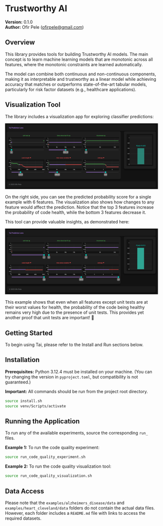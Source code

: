 # Trustworthy AI

**Version:** 0.1.0  
**Author:** Ofir Pele (ofirpele@gmail.com)

## Overview

This library provides tools for building Trustworthy AI models. The main concept is to learn machine learning models that are monotonic across all features, where the monotonic constraints are learned automatically.

The model can combine both continuous and non-continuous components, making it as interpretable and trustworthy as a linear model while achieving accuracy that matches or outperforms state-of-the-art tabular models, particularly for risk factor datasets (e.g., healthcare applications).

## Visualization Tool

The library includes a visualization app for exploring classifier predictions:

![Tai Prediction Lens](pics/tai_prediction_lens.png)

On the right side, you can see the predicted probability score for a single example with 6 features. The visualization also shows how changes to any feature would affect the prediction. Notice that the top 3 features increase the probability of code health, while the bottom 3 features decrease it.

This tool can provide valuable insights, as demonstrated here:

![Tai Prediction Lens Unit Tests](pics/tai_prediction_lens_unit_tests.png)

This example shows that even when all features except unit tests are at their worst values for health, the probability of the code being healthy remains very high due to the presence of unit tests. This provides yet another proof that unit tests are important! 🙂

## Getting Started

To begin using Tai, please refer to the Install and Run sections below.

## Installation

**Prerequisites:** Python 3.12.4 must be installed on your machine. (You can try changing the version in `pyproject.toml`, but compatibility is not guaranteed.)

**Important:** All commands should be run from the project root directory.

```bash
source install.sh
source venv/Scripts/activate
```

## Running the Application

To run any of the available experiments, source the corresponding `run_` files. 

**Example 1:** To run the code quality experiment:
```bash
source run_code_quality_experiment.sh
```

**Example 2:** To run the code quality visualization tool:
```bash
source run_code_quality_visualization.sh
```

## Data Access

Please note that the `examples/alzheimers_disease/data` and `examples/heart_cleveland/data` folders do not contain the actual data files. However, each folder includes a `README.md` file with links to access the required datasets.